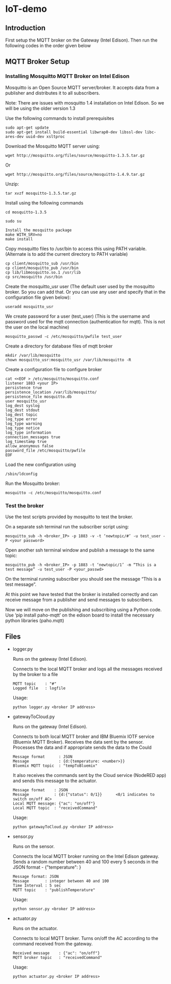 # IoT-demo

## Introduction

First setup the MQTT broker on the Gateway (Intel Edison). Then run the following codes in the order given below

## MQTT Broker Setup

### Installing Mosquitto MQTT Broker on Intel Edison

Mosquitto is an Open Source MQTT server/broker. It accepts data from a publisher and distributes it to all subscribers. 

Note: There are issues with mosquitto 1.4 installation on Intel Edison. So we will be using the older version 1.3

Use the following commands to install prerequisites 
```
sudo apt-get update
sudo apt-get install build-essential libwrap0-dev libssl-dev libc-ares-dev uuid-dev xsltproc
```

Download the Mosquitto MQTT server using:
```
wget http://mosquitto.org/files/source/mosquitto-1.3.5.tar.gz
```
Or
```
wget http://mosquitto.org/files/source/mosquitto-1.4.9.tar.gz
```
Unzip:
```
tar xvzf mosquitto-1.3.5.tar.gz
```
Install using the following commands
```
cd mosquitto-1.3.5

sudo su

Install the mosquitto package
make WITH_SRV=no
make install
```

Copy mosquitto files to /usr/bin to access this using PATH variable. (Alternate is to add the current directory to PATH variable)
```
cp client/mosquitto_sub /usr/bin
cp client/mosquitto_pub /usr/bin
cp lib/libmosquitto.so.1 /usr/lib
cp src/mosquitto /usr/bin
```

Create the mosquitto_usr user (The default user used by the mosquitto broker. So you can add that. Or you can use any user and specify that in the configuration file given below):
```
useradd mosquitto_usr
```

We create password for a user (test_user) (This is the username and password used for the mqtt connection (authentication for mqtt). This is not the user on the local machine)
```
mosquitto_passwd -c /etc/mosquitto/pwfile test_user
```

Create a directory for database files of mqtt broker
```
mkdir /var/lib/mosquitto
chown mosquitto_usr:mosquitto_usr /var/lib/mosquitto -R
```

Create a configuration file to configure broker
```
cat <<EOF > /etc/mosquitto/mosquitto.conf
listener 1883 <your IP>
persistence true
persistence_location /var/lib/mosquitto/
persistence_file mosquitto.db
user mosquitto_usr
log_dest syslog
log_dest stdout
log_dest topic
log_type error
log_type warning
log_type notice
log_type information
connection_messages true
log_timestamp true
allow_anonymous false
password_file /etc/mosquitto/pwfile
EOF
```

Load the new configuration using
```
/sbin/ldconfig
```

Run the Mosquitto broker:
```
mosquitto -c /etc/mosquitto/mosquitto.conf
```

### Test the broker

Use the test scripts provided by mosquitto to test the broker.

On a separate ssh terminal run the subscriber script using:
```
mosquitto_sub -h <broker_IP> -p 1883 -v -t ‘newtopic/#’ -u test_user -P <your password>
```

Open another ssh terminal window and publish a message to the same topic:
```
mosquitto_pub -h <broker_IP> -p 1883 -t ‘newtopic/1’ -m “This is a test message” -u test_user -P <your_passwd>
```

On the terminal running subscriber you should see the message “This is a test message”. 

At this point we have tested that the broker is installed correctly and can receive message from a publisher and send messages to subscribers.

Now we will move on the publishing and subscribing using a Python code.
Use ‘pip install paho-mqtt’ on the edison board to install the necessary python libraries (paho.mqtt)

## Files

* logger.py  

  Runs on the gateway (Intel Edison).

  Connects to the local MQTT broker and logs all the messages received by the broker to a file
  ```
  MQTT topic    : "#"
  Logged file   : logfile
  ```

  
  Usage:
  ```
  python logger.py <broker IP address>
  ```

* gatewayToCloud.py 

  Runs on the gateway (Intel Edison).

  Connects to both local MQTT broker and IBM Bluemix IOTF service (Bluemix MQTT Broker). Receives the data sent by the sensor. Processes the data and if appropriate sends the data to the Could

  ```
  Message format      : JSON
  Message             : {d:{temperature: <number>}}
  Bluemix MQTT topic  : "tempToBluemix"
  ```

  It also receives the commands sent by the Cloud service (NodeRED app) and sends this message to the actuator. 
  ```
  Message format    : JSON
  Message           : {d:{"status": 0/1}}      <0/1 indicates to switch on/off AC>
  Local MQTT message: {"ac": "on/off"}
  Local MQTT topic  : "receivedCommand"
  ```
  Usage:
  ```
  python gatewayToCloud.py <broker IP address>
  ```

* sensor.py

  Runs on the sensor.
  
  Connects the local MQTT broker running on the Intel Edison gateway. Sends a random number between 40 and 100 every 5 seconds in the JSON format - {"temperature": <number>}

  ```
  Message format: JSON
  Message       : integer between 40 and 100
  Time Interval : 5 sec
  MQTT topic    : "publishTemperature"
  ```

  Usage:
  ```
  python sensor.py <broker IP address>
  ```

* actuator.py  

  Runs on the actuator.

  Connects to local MQTT broker. Turns on/off the AC according to the command received from the gateway.
  ```
  Received message    : {"ac": "on/off"}
  MQTT broker topic   : "receivedCommand"
  ```
  Usage:
  ```
  python actuator.py <broker IP address>
  ```